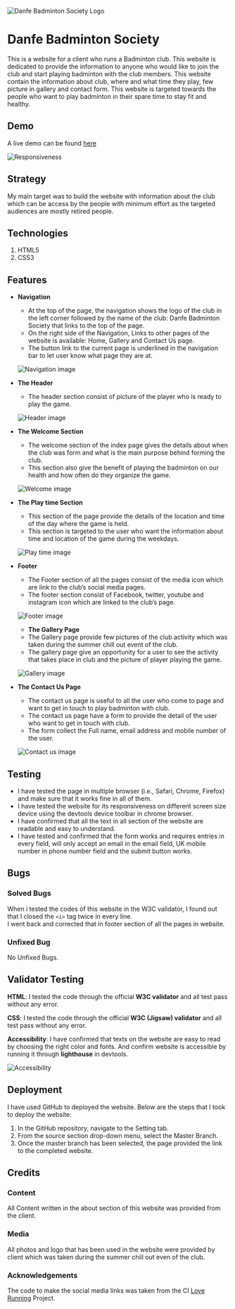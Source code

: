 ![Danfe Badminton Society Logo](https://nofursad.github.io/portfolio_project_1/assets/images/Danfe_Logo_300.png)

# Danfe Badminton Society

This is a website for a client who runs a Badminton club. This website is dedicated to provide the information to anyone who would like to join the club and start playing badminton with the club members. This website contain the information about club, where and what time they play, few picture in gallery and contact form. This website is targeted towards the people who want to play badminton in their spare time to stay fit and healthy.


## Demo

A live demo can be found [here](https://nofursad.github.io/portfolio_project_1/)  
  
![Responsiveness](https://nofursad.github.io/portfolio_project_1/assets/images/readme/Responsive_pic.png)


## Strategy

My main target was to build the website with information about the club which can be access by the people with minimum effort as the targeted audiences are mostly retired people.


## Technologies

1. HTML5
2. CSS3


## Features
  
* **Navigation**  
  * At the top of the page, the navigation shows the logo of the club in the left corner followed by the name of the club: Danfe Badminton Society that links to the top of the page.  
  * On the right side of the Navigation, Links to other pages of the website is available: Home, Gallery and Contact Us page.  
  * The button link to the current page is underlined in the navigation bar to let user know what page they are at.  

  ![Navigation image](https://nofursad.github.io/portfolio_project_1/assets/images/readme/navigation.png)  
  
* **The Header**  
  * The header section consist of picture of the player who is ready to play the game.  
  
  ![Header image](https://nofursad.github.io/portfolio_project_1/assets/images/readme/header.png)  

* **The Welcome Section**  
  * The welcome section of the index page gives the details about when the club was form and what is the main purpose behind forming the club.  
  * This section also give the benefit of playing the badminton on our health and how often do they organize the game.  
  
  ![Welcome image](https://nofursad.github.io/portfolio_project_1/assets/images/readme/welcome_section.png)  
  
* **The Play time Section**  
  * This section of the page provide the details of the location and time of the day where the game is held.  
  * This section is targeted to the user who want the information about time and location of the game during the weekdays.  
  
  ![Play time image](https://nofursad.github.io/portfolio_project_1/assets/images/readme/play_card.png)  
  
* **Footer**  
  * The Footer section of all the pages consist of the media icon which are link to the club’s social media pages.  
  * The footer section consist of Facebook, twitter, youtube and instagram icon which are linked to the club’s page.  
  
  ![Footer image](https://nofursad.github.io/portfolio_project_1/assets/images/readme/footer.png)  
  
  * **The  Gallery Page**  
  * The Gallery page provide few pictures of the club activity which was taken during the summer chill out event of the club.  
  * The gallery page give an opportunity for a user to see the activity that takes place in club and the picture of player playing the game.  
  
  ![Gallery image](https://nofursad.github.io/portfolio_project_1/assets/images/readme/gallery.png)  
  
* **The Contact Us Page**  
  * The contact us page is useful to all the user who come to page and want to get in touch to play badminton with club.  
  * The contact us page have a form to provide the detail of the user who want to get in touch with club.  
  * The form collect the Full name, email address and mobile number of the user.  
  
  ![Contact us image](https://nofursad.github.io/portfolio_project_1/assets/images/readme/contact.png)  
  
## Testing

* I have tested the page in multiple browser (i.e., Safari, Chrome, Firefox) and make sure that it works fine in all of them.
* I have tested the website for its responsiveness on different screen size device using the devtools device toolbar in chrome browser.
* I have confirmed that all the text in all section of the website are readable and easy to understand.
* I have tested and confirmed that the form works and requires entries in every field, will only accept an email in the email field, UK mobile number in phone number field and the submit button works.


## Bugs

### Solved Bugs
When i tested the codes of this website in the W3C validator, I found out that I closed the `<i>` tag twice in every line.  
I went back and corrected that in footer section of all the pages in website.  
  
### Unfixed Bug
No Unfixed Bugs.  
  
## Validator Testing
**HTML**: I tested the code through the official **W3C validator** and all test pass without any error.  
  
**CSS**:  I tested the code through the official **W3C (Jigsaw) validator** and all test pass without any error.  
  
**Accessibility**: I have confirmed that texts on the website are easy to read by choosing the right color and fonts. And confirm website is accessible by running it through **lighthouse** in devtools.  
  
![Accessibility](https://nofursad.github.io/portfolio_project_1/assets/images/readme/Validity.png)


## Deployment

I have used GitHub to deployed the website. Below are the steps that I took to deploy the website:  
1. In the GitHub repository, navigate to the Setting tab.<br />
2. From the source section drop-down menu, select the Master Branch.
3. Once the master branch has been selected, the page provided the link to the completed website.
  

## Credits

### Content
All Content written in the about section of this website was provided from the client.
  
### Media
All photos and logo that has been used in the website were provided by client which was taken during the summer chill out even of the club.
  
### Acknowledgements
The code to make the social media links was taken from the CI [Love Running](https://github.com/nofursad/love-running.git) Project.